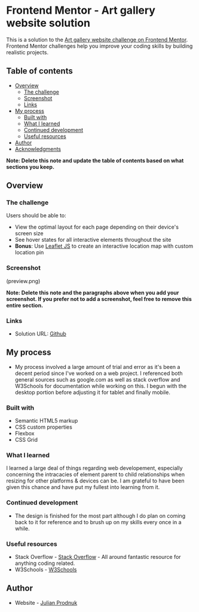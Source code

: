 # Frontend Mentor - Art gallery website solution

This is a solution to the [Art gallery website challenge on Frontend Mentor](https://www.frontendmentor.io/challenges/art-gallery-website-yVdrZlxyA). Frontend Mentor challenges help you improve your coding skills by building realistic projects. 

## Table of contents

- [Overview](#overview)
  - [The challenge](#the-challenge)
  - [Screenshot](#screenshot)
  - [Links](#links)
- [My process](#my-process)
  - [Built with](#built-with)
  - [What I learned](#what-i-learned)
  - [Continued development](#continued-development)
  - [Useful resources](#useful-resources)
- [Author](#author)
- [Acknowledgments](#acknowledgments)

**Note: Delete this note and update the table of contents based on what sections you keep.**

## Overview

### The challenge

Users should be able to:

- View the optimal layout for each page depending on their device's screen size
- See hover states for all interactive elements throughout the site
- **Bonus**: Use [Leaflet JS](https://leafletjs.com/) to create an interactive location map with custom location pin

### Screenshot

(preview.png)

**Note: Delete this note and the paragraphs above when you add your screenshot. If you prefer not to add a screenshot, feel free to remove this entire section.**

### Links

- Solution URL: [Github](https://github.com/Jprodn/FactoryPureDesign)

## My process
- My process involved a large amount of trial and error as it's been a decent period since I've worked on a web project. I referenced both general sources such as google.com as well as stack overflow and W3Schools for documentation while working on this. I begun with the desktop portion before adjusting it for tablet and finally mobile. 

### Built with

- Semantic HTML5 markup
- CSS custom properties
- Flexbox
- CSS Grid

### What I learned
I learned a large deal of things regarding web developement, especially concerning the intracacies of element parent to child relationships when resizing for other platforms & devices can be. I am grateful to have been given this chance and have put my fullest into learning from it.

### Continued development
- The design is finished for the most part although I do plan on coming back to it for reference and to brush up on my skills every once in a while.

### Useful resources
- Stack Overflow - [Stack Overflow](https://stackoverflow.com/) - All around fantastic resource for anything coding related.
- W3Schools - [W3Schools](https://www.w3schools.com/)

## Author
- Website - [Julian Prodnuk](https://www.your-site.com)